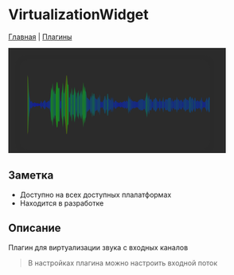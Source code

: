 # VirtualizationWidget

[Главная](../README.md) | [Плагины](index.md)

![Фото плагина](image/virtualizationWidget.png)

## Заметка

* Доступно на всех доступных плалатформах  
* Находится в разработке

## Описание

Плагин для виртуализации звука с входных каналов

> В настройках плагина можно настроить входной поток
